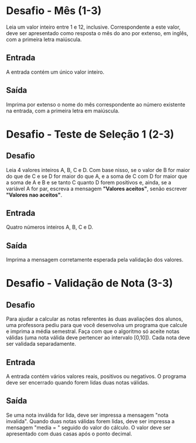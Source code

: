 # Desafio - Mês (1-3)

Leia um valor inteiro entre 1 e 12, inclusive. Correspondente a este  valor, deve ser apresentado como resposta o mês do ano por extenso, em  inglês, com a primeira letra maiúscula.

## Entrada

A entrada contém um único valor inteiro.

## Saída

Imprima por extenso o nome do mês correspondente ao número existente na entrada, com a primeira letra em maiúscula.

# Desafio - Teste de Seleção 1 (2-3)

## Desafio

Leia 4 valores inteiros A, B, C e D. Com base nisso, se o valor de B  for maior do que de C e se D for maior do que A, e a soma de C com D for maior que a soma de A e B e se tanto C quanto D forem positivos e,  ainda, se a variável A for par, escreva a mensagem **"Valores aceitos"**, senão escrever **"Valores nao aceitos"**.

## Entrada

Quatro números inteiros A, B, C e D.

## Saída

Imprima a mensagem corretamente esperada pela validação dos valores.

# Desafio - Validação de Nota (3-3)

## Desafio

Para ajudar a calcular as notas referentes às duas avaliações dos  alunos, uma professora pediu para que você desenvolva um programa que  calcule e imprima a média semestral. Faça com que o algoritmo só aceite  notas válidas (uma nota válida deve pertencer ao intervalo [0,10]). Cada nota deve ser validada separadamente.

## Entrada

A entrada contém vários valores reais, positivos ou negativos. O  programa deve ser encerrado quando forem lidas duas notas válidas.

## Saída

Se uma nota inválida for lida, deve ser impressa a mensagem "nota invalida".
 Quando duas notas válidas forem lidas, deve ser impressa a mensagem  "media = " seguido do valor do cálculo. O valor deve ser apresentado com duas casas após o ponto decimal.
